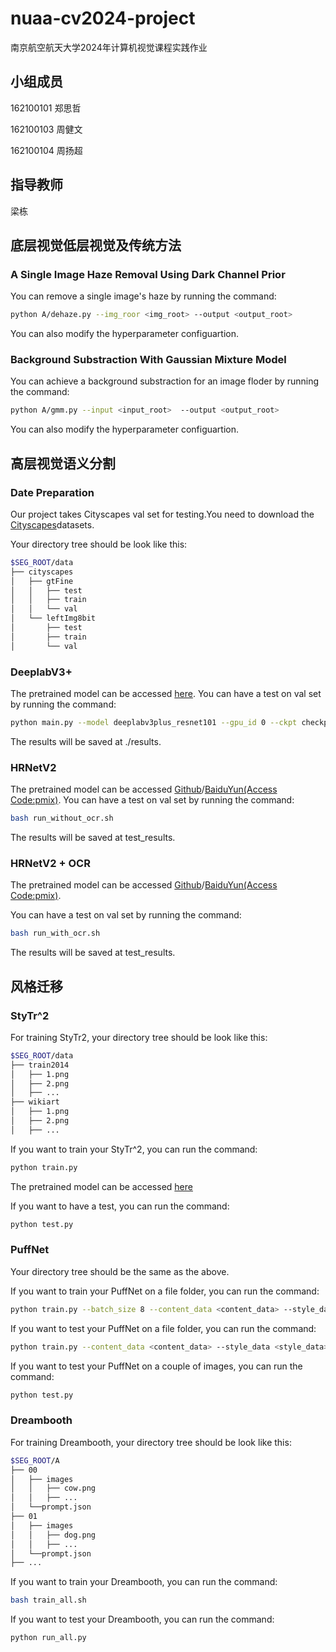 # nuaa-cv2024-project
南京航空航天大学2024年计算机视觉课程实践作业
## 小组成员
162100101 郑思哲

162100103 周健文

162100104 周扬超

## 指导教师
梁栋

## 底层视觉低层视觉及传统方法

### A Single Image Haze Removal Using Dark Channel Prior
You can remove a single image's haze by running the command:

```bash
python A/dehaze.py --img_roor <img_root> --output <output_root>
```

You can also modify the hyperparameter configuartion.

### Background Substraction With Gaussian Mixture Model
You can achieve a background substraction for an image floder by running the command:

```bash
python A/gmm.py --input <input_root>  --output <output_root>
```

You can also modify the hyperparameter configuartion.

## 高层视觉语义分割

### Date Preparation

Our project takes Cityscapes val set for testing.You need to download the [Cityscapes](https://www.cityscapes-dataset.com/)datasets.

Your directory tree should be look like this:
````bash
$SEG_ROOT/data
├── cityscapes
│   ├── gtFine
│   │   ├── test
│   │   ├── train
│   │   └── val
│   └── leftImg8bit
│       ├── test
│       ├── train
│       └── val
````
### DeeplabV3+
The pretrained model can be accessed [here](https://drive.google.com/file/d/1t7TC8mxQaFECt4jutdq_NMnWxdm6B-Nb/view?usp=sharing).
You can have a test on val set by running the command:
```bash
python main.py --model deeplabv3plus_resnet101 --gpu_id 0 --ckpt checkpoints/best_deeplabv3plus_resnet101_cityscapes_os16.pth --test_only --save_val_results
```
The results will be saved at ./results.

### HRNetV2
The pretrained model can be accessed [Github](https://github.com/hsfzxjy/models.storage/releases/download/HRNet-OCR/hrnet_cs_8090_torch11.pth)/[BaiduYun(Access Code:pmix)](https://pan.baidu.com/s/1KyiOUOR0SYxKtJfIlD5o-w).
You can have a test on val set by running the command:
```bash
bash run_without_ocr.sh
```
The results will be saved at test_results.

### HRNetV2 + OCR
The pretrained model can be accessed [Github](https://github.com/hsfzxjy/models.storage/releases/download/HRNet-OCR/hrnet_cs_8090_torch11.pth)/[BaiduYun(Access Code:pmix)](https://pan.baidu.com/s/1KyiOUOR0SYxKtJfIlD5o-w).

You can have a test on val set by running the command:
```bash
bash run_with_ocr.sh
```
The results will be saved at test_results.

## 风格迁移
### StyTr^2
For training StyTr2, your directory tree should be look like this:
````bash
$SEG_ROOT/data
├── train2014
│   ├── 1.png
│   ├── 2.png
│   ├── ...
├── wikiart
│   ├── 1.png
│   ├── 2.png
│   ├── ...
````
If you want to train your StyTr^2, you can run the command:
````bash
python train.py
````
The pretrained model can be accessed [here](https://github.com/diyiiyiii/StyTR-2)

If you want to have a test, you can run the command:
````bash
python test.py
````
### PuffNet
Your directory tree should be the same as the above.

If you want to train your PuffNet on a file folder, you can run the command:
````bash
python train.py --batch_size 8 --content_data <content_data> --style_data <style_data> --train True
````

If you want to test your PuffNet on a file folder, you can run the command:
````bash
python train.py --content_data <content_data> --style_data <style_data> --train False
````

If you want to test your PuffNet on a couple of images, you can run the command:
````bash
python test.py
````

### Dreambooth
For training Dreambooth, your directory tree should be look like this:
````bash
$SEG_ROOT/A
├── 00
│   ├── images
│   │   ├── cow.png
│   │   ├── ...
│   └──prompt.json
├── 01
│   ├── images
│   │   ├── dog.png
│   │   ├── ...
│   └──prompt.json
├── ...
````
If you want to train your Dreambooth, you can run the command:
````bash
bash train_all.sh
````
If you want to test your Dreambooth, you can run the command:
````bash
python run_all.py
````



